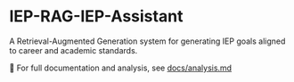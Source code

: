 # IEP-RAG-IEP-Assistant
A Retrieval-Augmented Generation system for generating IEP goals aligned to career and academic standards.

📄 For full documentation and analysis, see [docs/analysis.md](docs/analysis.md)
